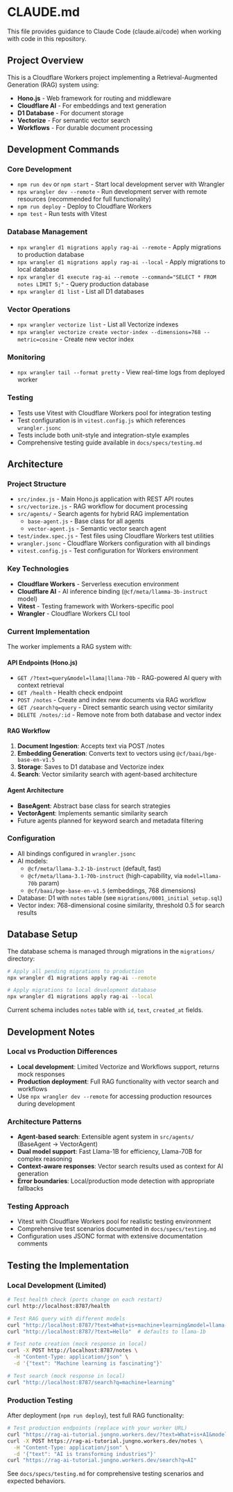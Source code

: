# CLAUDE.md

This file provides guidance to Claude Code (claude.ai/code) when working with code in this repository.

## Project Overview

This is a Cloudflare Workers project implementing a Retrieval-Augmented Generation (RAG) system using:
- **Hono.js** - Web framework for routing and middleware
- **Cloudflare AI** - For embeddings and text generation
- **D1 Database** - For document storage
- **Vectorize** - For semantic vector search
- **Workflows** - For durable document processing

## Development Commands

### Core Development
- `npm run dev` or `npm start` - Start local development server with Wrangler
- `npx wrangler dev --remote` - Run development server with remote resources (recommended for full functionality)
- `npm run deploy` - Deploy to Cloudflare Workers  
- `npm test` - Run tests with Vitest

### Database Management
- `npx wrangler d1 migrations apply rag-ai --remote` - Apply migrations to production database
- `npx wrangler d1 migrations apply rag-ai --local` - Apply migrations to local database
- `npx wrangler d1 execute rag-ai --remote --command="SELECT * FROM notes LIMIT 5;"` - Query production database
- `npx wrangler d1 list` - List all D1 databases

### Vector Operations
- `npx wrangler vectorize list` - List all Vectorize indexes
- `npx wrangler vectorize create vector-index --dimensions=768 --metric=cosine` - Create new vector index

### Monitoring
- `npx wrangler tail --format pretty` - View real-time logs from deployed worker

### Testing
- Tests use Vitest with Cloudflare Workers pool for integration testing
- Test configuration is in `vitest.config.js` which references `wrangler.jsonc`
- Tests include both unit-style and integration-style examples
- Comprehensive testing guide available in `docs/specs/testing.md`

## Architecture

### Project Structure
- `src/index.js` - Main Hono.js application with REST API routes
- `src/vectorize.js` - RAG workflow for document processing
- `src/agents/` - Search agents for hybrid RAG implementation
  - `base-agent.js` - Base class for all agents
  - `vector-agent.js` - Semantic vector search agent
- `test/index.spec.js` - Test files using Cloudflare Workers test utilities
- `wrangler.jsonc` - Cloudflare Workers configuration with all bindings
- `vitest.config.js` - Test configuration for Workers environment

### Key Technologies
- **Cloudflare Workers** - Serverless execution environment
- **Cloudflare AI** - AI inference binding (`@cf/meta/llamma-3b-instruct` model)
- **Vitest** - Testing framework with Workers-specific pool
- **Wrangler** - Cloudflare Workers CLI tool

### Current Implementation
The worker implements a RAG system with:

#### API Endpoints (Hono.js)
- `GET /?text=query&model=llama|llama-70b` - RAG-powered AI query with context retrieval
- `GET /health` - Health check endpoint  
- `POST /notes` - Create and index new documents via RAG workflow
- `GET /search?q=query` - Direct semantic search using vector similarity
- `DELETE /notes/:id` - Remove note from both database and vector index

#### RAG Workflow
1. **Document Ingestion**: Accepts text via POST /notes
2. **Embedding Generation**: Converts text to vectors using `@cf/baai/bge-base-en-v1.5`
3. **Storage**: Saves to D1 database and Vectorize index
4. **Search**: Vector similarity search with agent-based architecture

#### Agent Architecture
- **BaseAgent**: Abstract base class for search strategies
- **VectorAgent**: Implements semantic similarity search
- Future agents planned for keyword search and metadata filtering

### Configuration
- All bindings configured in `wrangler.jsonc` 
- AI models: 
  - `@cf/meta/llama-3.2-1b-instruct` (default, fast)
  - `@cf/meta/llama-3.1-70b-instruct` (high-capability, via `model=llama-70b` param)
  - `@cf/baai/bge-base-en-v1.5` (embeddings, 768 dimensions)
- Database: D1 with `notes` table (see `migrations/0001_initial_setup.sql`)
- Vector index: 768-dimensional cosine similarity, threshold 0.5 for search results

## Database Setup

The database schema is managed through migrations in the `migrations/` directory:

```bash
# Apply all pending migrations to production
npx wrangler d1 migrations apply rag-ai --remote

# Apply migrations to local development database  
npx wrangler d1 migrations apply rag-ai --local
```

Current schema includes `notes` table with `id`, `text`, `created_at` fields.

## Development Notes

### Local vs Production Differences
- **Local development**: Limited Vectorize and Workflows support, returns mock responses
- **Production deployment**: Full RAG functionality with vector search and workflows
- Use `npx wrangler dev --remote` for accessing production resources during development

### Architecture Patterns
- **Agent-based search**: Extensible agent system in `src/agents/` (BaseAgent → VectorAgent)
- **Dual model support**: Fast Llama-1B for efficiency, Llama-70B for complex reasoning  
- **Context-aware responses**: Vector search results used as context for AI generation
- **Error boundaries**: Local/production mode detection with appropriate fallbacks

### Testing Approach
- Vitest with Cloudflare Workers pool for realistic testing environment
- Comprehensive test scenarios documented in `docs/specs/testing.md`
- Configuration uses JSONC format with extensive documentation comments

## Testing the Implementation

### Local Development (Limited)
```bash
# Test health check (ports change on each restart)
curl http://localhost:8787/health

# Test RAG query with different models
curl "http://localhost:8787/?text=What+is+machine+learning&model=llama-70b"
curl "http://localhost:8787/?text=Hello"  # defaults to llama-1b

# Test note creation (mock response in local)
curl -X POST http://localhost:8787/notes \
  -H "Content-Type: application/json" \
  -d '{"text": "Machine learning is fascinating"}'

# Test search (mock response in local)
curl "http://localhost:8787/search?q=machine+learning"
```

### Production Testing
After deployment (`npm run deploy`), test full RAG functionality:

```bash
# Test production endpoints (replace with your worker URL)
curl "https://rag-ai-tutorial.jungno.workers.dev/?text=What+is+AI&model=llama-70b"
curl -X POST https://rag-ai-tutorial.jungno.workers.dev/notes \
  -H "Content-Type: application/json" \
  -d '{"text": "AI is transforming industries"}'
curl "https://rag-ai-tutorial.jungno.workers.dev/search?q=AI"
```

See `docs/specs/testing.md` for comprehensive testing scenarios and expected behaviors.
